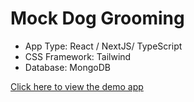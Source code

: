 # Mock Dog Grooming

- App Type: React / NextJS/ TypeScript
- CSS Framework: Tailwind
- Database: MongoDB

[Click here to view the demo app](https://dog-grooming-mock.vercel.app/)
